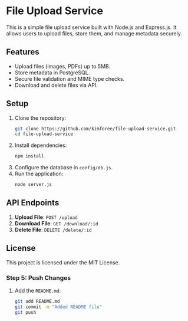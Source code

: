 # File Upload Service

This is a simple file upload service built with Node.js and Express.js. It allows users to upload files, store them, and manage metadata securely.

## Features
- Upload files (images, PDFs) up to 5MB.
- Store metadata in PostgreSQL.
- Secure file validation and MIME type checks.
- Download and delete files via API.

## Setup
1. Clone the repository:
   ```bash
   git clone https://github.com/kimforee/file-upload-service.git
   cd file-upload-service
   ```
2. Install dependencies:
   ```bash
   npm install
   ```
3. Configure the database in `config/db.js`.
4. Run the application:
   ```bash
   node server.js
   ```

## API Endpoints
1. **Upload File**: `POST /upload`
2. **Download File**: `GET /download/:id`
3. **Delete File**: `DELETE /delete/:id`

## License
This project is licensed under the MIT License.


### Step 5: Push Changes
1. Add the `README.md`:
   ```bash
   git add README.md
   git commit -m "Added README file"
   git push
   ```
